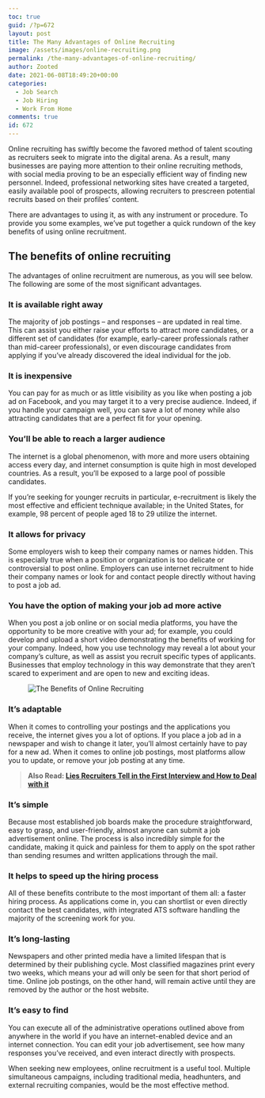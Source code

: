 ```yaml
---
toc: true
guid: /?p=672
layout: post
title: The Many Advantages of Online Recruiting
image: /assets/images/online-recruiting.png
permalink: /the-many-advantages-of-online-recruiting/
author: Zooted
date: 2021-06-08T18:49:20+00:00
categories:
  - Job Search
  - Job Hiring
  - Work From Home
comments: true
id: 672
---
```

Online recruiting has swiftly become the favored method of talent scouting as recruiters seek to migrate into the digital arena. As a result, many businesses are paying more attention to their online recruiting methods, with social media proving to be an especially efficient way of finding new personnel. Indeed, professional networking sites have created a targeted, easily available pool of prospects, allowing recruiters to prescreen potential recruits based on their profiles&#8217; content.

There are advantages to using it, as with any instrument or procedure. To provide you some examples, we&#8217;ve put together a quick rundown of the key benefits of using online recruitment.

## **The benefits of online recruiting**

The advantages of online recruitment are numerous, as you will see below. The following are some of the most significant advantages.

### **It is available right away**

The majority of job postings – and responses – are updated in real time. This can assist you either raise your efforts to attract more candidates, or a different set of candidates (for example, early-career professionals rather than mid-career professionals), or even discourage candidates from applying if you&#8217;ve already discovered the ideal individual for the job.

### **It is inexpensive**

You can pay for as much or as little visibility as you like when posting a job ad on Facebook, and you may target it to a very precise audience. Indeed, if you handle your campaign well, you can save a lot of money while also attracting candidates that are a perfect fit for your opening.

### **You&#8217;ll be able to reach a larger audience**

The internet is a global phenomenon, with more and more users obtaining access every day, and internet consumption is quite high in most developed countries. As a result, you&#8217;ll be exposed to a large pool of possible candidates.

If you&#8217;re seeking for younger recruits in particular, e-recruitment is likely the most effective and efficient technique available; in the United States, for example, 98 percent of people aged 18 to 29 utilize the internet.

### **It allows for privacy**

Some employers wish to keep their company names or names hidden. This is especially true when a position or organization is too delicate or controversial to post online. Employers can use internet recruitment to hide their company names or look for and contact people directly without having to post a job ad.

### **You have the option of making your job ad more active**

When you post a job online or on social media platforms, you have the opportunity to be more creative with your ad; for example, you could develop and upload a short video demonstrating the benefits of working for your company. Indeed, how you use technology may reveal a lot about your company&#8217;s culture, as well as assist you recruit specific types of applicants. Businesses that employ technology in this way demonstrate that they aren&#8217;t scared to experiment and are open to new and exciting ideas.

<div class="wp-block-image">
  <figure class="aligncenter size-large"><img loading="lazy" width="640" height="420" src="/wp-content/uploads/2021/06/The-Benefits-of-Online-Recruiting.jpeg" alt="The Benefits of Online Recruiting" class="wp-image-673" srcset="/wp-content/uploads/2021/06/The-Benefits-of-Online-Recruiting.jpeg 640w, /wp-content/uploads/2021/06/The-Benefits-of-Online-Recruiting-300x197.jpeg 300w" sizes="(max-width: 640px) 100vw, 640px" /></figure>
</div>

### **It&#8217;s adaptable**

When it comes to controlling your postings and the applications you receive, the internet gives you a lot of options. If you place a job ad in a newspaper and wish to change it later, you&#8217;ll almost certainly have to pay for a new ad. When it comes to online job postings, most platforms allow you to update, or remove your job posting at any time.

<blockquote class="wp-block-quote">
  <p>
    <strong>Also Read: <a href="/lies-recruiters-tell-in-the-first-interview-and-how-to-deal-with-it/">Lies Recruiters Tell in the First Interview and How to Deal with it</a></strong>
  </p>
</blockquote>

### **It&#8217;s simple**

Because most established job boards make the procedure straightforward, easy to grasp, and user-friendly, almost anyone can submit a job advertisement online. The process is also incredibly simple for the candidate, making it quick and painless for them to apply on the spot rather than sending resumes and written applications through the mail.

### **It helps to speed up the hiring process**

All of these benefits contribute to the most important of them all: a faster hiring process. As applications come in, you can shortlist or even directly contact the best candidates, with integrated ATS software handling the majority of the screening work for you.

### **It&#8217;s long-lasting**

Newspapers and other printed media have a limited lifespan that is determined by their publishing cycle. Most classified magazines print every two weeks, which means your ad will only be seen for that short period of time. Online job postings, on the other hand, will remain active until they are removed by the author or the host website.

### **It&#8217;s easy to find**

You can execute all of the administrative operations outlined above from anywhere in the world if you have an internet-enabled device and an internet connection. You can edit your job advertisement, see how many responses you&#8217;ve received, and even interact directly with prospects.

When seeking new employees, online recruitment is a useful tool. Multiple simultaneous campaigns, including traditional media, headhunters, and external recruiting companies, would be the most effective method.


